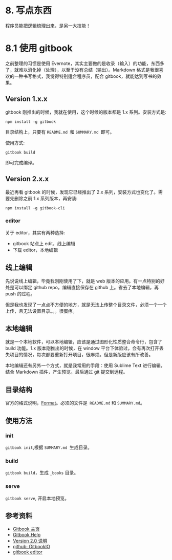 # 8. 写点东西

程序员能把逻辑梳理出来，是另一大技能！

# 8.1 使用 gitbook

之前整理的习惯是使用 Evernote，其实主要做的是收录（输入）的功能，东西多了，就难以消化掉（处理），以至于没有总结（输出）。Markdown 格式是我很喜欢的一种书写格式，我觉得特别适合程序员，配合 gitbook，就能达到写书的效果。

## Version 1.x.x

gitbook 刚推出的时候，我就在使用，这个时候的版本都是 1.x 系列。安装方式是:

```
npm install -g gitbook
```

目录结构上，只要有 `README.md `和 `SUMMARY.md `即可。

使用方式:

```
gitbook build
```

即可完成编译。

## Version 2.x.x

最近再看 gitbook 的时候，发现它已经推出了 2.x 系列，安装方式也变化了。需要先删除之前 1.x 系列版本，再安装:

```
npm install -g gitbook-cli
```

### editor

关于 editor，其实有两种选择:

- gitbook 站点上 edit，线上编辑
- 下载 editor，本地编辑

## 线上编辑

先说说线上编辑，毕竟我刚刚使用了下，就是 web 版本的应用。有一点特别的好处是可以绑定 github repo，编辑直接保存在 github 上。省去了本地编辑，再 push 的过程。

但是我也发现了一点点不方便的地方，就是无法上传整个目录文件，必须一个一个上传，且无法设置目录。。。很蛋疼。

## 本地编辑

就是一个本地软件，可以本地编辑，应该是通过图形化性质整合命令行，包含了 build 功能。1.x 版本刚推出的时候，在 window 平台下体验过，会有再次打开丢失项目的情况，每次都要重新打开项目，很麻烦。但是新版应该有所改善。

本地编辑还有另外一个方式，就是我常用的手段：使用 Sublime Text 进行编辑，结合 Markdown 插件，产生预览。最后通过 git 提交到远程。

## 目录结构

官方的格式说明，[Format](http://help.gitbook.com/format/README.html)。必须的文件是` README.md` 和 `SUMMARY.md`。

## 使用方法

### init

`gitbook init`,根据 `SUMMARY.md `生成目录。

### build

`gitbook build`，生成 `_books` 目录。

### serve

`gitbook serve`, 开启本地预览。

## 参考资料

- [Gitbook 主页](https://www.gitbook.com/)
- [Gitbook Help](http://help.gitbook.com/)
- [Version 2.0 说明](https://github.com/GitbookIO/gitbook/pull/562)
- [github: GitbookIO](https://github.com/GitbookIO)
- [gitbook editor](https://github.com/GitbookIO/editor)